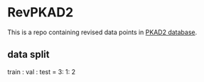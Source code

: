 # RevPKAD2

This is a repo containing revised data points in [PKAD2 database](http://compbio.clemson.edu/PKAD-2/).

## data split
train : val : test = 3: 1: 2